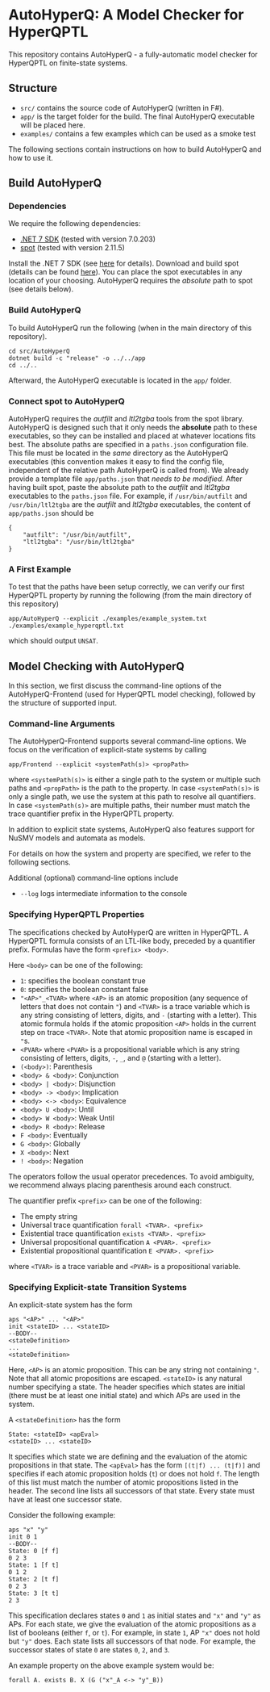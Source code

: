 # AutoHyperQ: A Model Checker for HyperQPTL

This repository contains AutoHyperQ - a fully-automatic model checker for HyperQPTL on finite-state systems.

## Structure 

- `src/` contains the source code of AutoHyperQ (written in F#). 
- `app/` is the target folder for the build. The final AutoHyperQ executable will be placed here.
- `examples/` contains a few examples which can be used as a smoke test

The following sections contain instructions on how to build AutoHyperQ and how to use it. 

## Build AutoHyperQ

### Dependencies

We require the following dependencies:

- [.NET 7 SDK](https://dotnet.microsoft.com/en-us/download) (tested with version 7.0.203)
- [spot](https://spot.lrde.epita.fr/) (tested with version 2.11.5)

Install the .NET 7 SDK (see [here](https://dotnet.microsoft.com/en-us/download) for details).
Download and build spot (details can be found [here](https://spot.lrde.epita.fr/)). 
You can place the spot executables in any location of your choosing. 
AutoHyperQ requires the *absolute* path to spot (see details below).

### Build AutoHyperQ

To build AutoHyperQ run the following (when in the main directory of this repository).

```shell
cd src/AutoHyperQ
dotnet build -c "release" -o ../../app
cd ../..
```

Afterward, the AutoHyperQ executable is located in the `app/` folder.

### Connect spot to AutoHyperQ

AutoHyperQ requires the *autfilt* and *ltl2tgba* tools from the spot library.
AutoHyperQ is designed such that it only needs the **absolute** path to these executables, so they can be installed and placed at whatever locations fits best.
The absolute paths are specified in a `paths.json` configuration file. 
This file must be located in the *same* directory as the AutoHyperQ executables (this convention makes it easy to find the config file, independent of the relative path AutoHyperQ is called from). 
We already provide a template file `app/paths.json` that *needs to be modified*. 
After having built spot, paste the absolute path to the *autfilt* and *ltl2tgba* executables to the `paths.json` file. 
For example, if `/usr/bin/autfilt` and `/usr/bin/ltl2tgba` are the *autfilt* and *ltl2tgba* executables, the content of `app/paths.json` should be

```
{
    "autfilt": "/usr/bin/autfilt",
    "ltl2tgba": "/usr/bin/ltl2tgba"
}
```

### A First Example

To test that the paths have been setup correctly, we can verify our first HyperQPTL property by running the following (from the main directory of this repository)
```shell
app/AutoHyperQ --explicit ./examples/example_system.txt ./examples/example_hyperqptl.txt
```
which should output `UNSAT`.


## Model Checking with AutoHyperQ

In this section, we first discuss the command-line options of the AutoHyperQ-Frontend (used for HyperQPTL model checking), followed by the structure of supported input. 

### Command-line Arguments

The AutoHyperQ-Frontend supports several command-line options.
We focus on the verification of explicit-state systems by calling
```
app/Frontend --explicit <systemPath(s)> <propPath>
```
where `<systemPath(s)>` is either a single path to the system or multiple such paths and `<propPath>` is the path to the property.
In case  `<systemPath(s)>` is only a single path, we use the system at this path to resolve all quantifiers. 
In case `<systemPath(s)>` are multiple paths, their number must match the trace quantifier prefix in the HyperQPTL property.

In addition to explicit state systems, AutoHyperQ also features support for NuSMV models and automata as models.

For details on how the system and property are specified, we refer to the following sections.   

Additional (optional) command-line options include

- `--log` logs intermediate information to the console


### Specifying HyperQPTL Properties

The specifications checked by AutoHyperQ are written in HyperQPTL.
A HyperQPTL formula consists of an LTL-like body, preceded by a quantifier prefix. 
Formulas have the form `<prefix> <body>`.

Here `<body>` can be one of the following:
- `1`: specifies the boolean constant true
- `0`: specifies the boolean constant false
- `"<AP>"_<TVAR>` where `<AP>` is an atomic proposition (any sequence of letters that does not contain `"`) and `<TVAR>` is a trace variable which is any string consisting of letters, digits, and `-` (starting with a letter). This atomic formula holds if the atomic proposition `<AP>` holds in the current step on trace `<TVAR>`. Note that atomic proposition name is escaped in `"`s.
- `<PVAR>` where `<PVAR>` is a propositional variable which is any string consisting of letters, digits, `-`, `_`, and `@` (starting with a letter).
- `(<body>)`: Parenthesis
- `<body> & <body>`: Conjunction
- `<body> | <body>`: Disjunction
- `<body> -> <body>`: Implication
- `<body> <-> <body>`: Equivalence
- `<body> U <body>`: Until
- `<body> W <body>`: Weak Until
- `<body> R <body>`: Release
- `F <body>`: Eventually
- `G <body>`: Globally
- `X <body>`: Next
- `! <body>`: Negation

The operators follow the usual operator precedences. To avoid ambiguity, we recommend always placing parenthesis around each construct. 

The quantifier prefix `<prefix>` can be one of the following:
- The empty string
- Universal trace quantification `forall <TVAR>. <prefix>`
- Existential trace quantification `exists <TVAR>. <prefix>`
- Universal propositional quantification `A <PVAR>. <prefix>`
- Existential propositional quantification `E <PVAR>. <prefix>`

where `<TVAR>` is a trace variable and `<PVAR>` is a propositional variable.

### Specifying Explicit-state Transition Systems

An explicit-state system has the form 

```
aps "<AP>" ... "<AP>"
init <stateID> ... <stateID> 
--BODY-- 
<stateDefinition>
...
<stateDefinition>
```

Here, `<AP>` is an atomic proposition. This can be any string not containing `"`. Note that all atomic propositions are escaped.
`<stateID>` is any natural number specifying a state. 
The header specifies which states are initial (there must be at least one initial state) and which APs are used in the system.

A `<stateDefinition>` has the form 
```
State: <stateID> <apEval>
<stateID> ... <stateID>
```

It specifies which state we are defining and the evaluation of the atomic propositions in that state. 
The `<apEval>` has the form `[(t|f) ... (t|f)]` and specifies if each atomic proposition holds (`t`) or does not hold `f`. The length of this list must match the number of atomic propositions listed in the header. 
The second line lists all successors of that state.
Every state must have at least one successor state.

Consider the following example:

```
aps "x" "y"
init 0 1
--BODY-- 
State: 0 [f f]
0 2 3
State: 1 [f t]
0 1 2
State: 2 [t f]
0 2 3
State: 3 [t t]
2 3
```

This specification declares states `0` and  `1` as initial states and `"x"` and `"y"` as APs.
For each state, we give the evaluation of the atomic propositions as a list of booleans (either `f`, or `t`).
For example, in state `1`, AP `"x"` does not hold but `"y"` does.
Each state lists all successors of that node. 
For example, the successor states of state `0` are states `0`, `2`, and `3`.

An example property on the above example system would be:

```
forall A. exists B. X (G ("x"_A <-> "y"_B))
```
